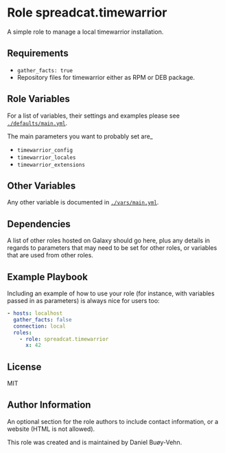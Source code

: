 # Role spreadcat.timewarrior

A simple role to manage a local timewarrior installation.

## Requirements

* `gather_facts: true`
* Repository files for timewarrior either as RPM or DEB package.

## Role Variables

For a list of variables, their settings and examples please see [`./defaults/main.yml`](./defaults/main.yml).

The main parameters you want to probably set are_

* `timewarrior_config`
* `timewarrior_locales`
* `timewarrior_extensions`

## Other Variables

Any other variable is documented in [`./vars/main.yml`](./vars/main.yml).

## Dependencies

A list of other roles hosted on Galaxy should go here, plus any details in
regards to parameters that may need to be set for other roles, or variables
that are used from other roles.

## Example Playbook

Including an example of how to use your role (for instance, with variables
passed in as parameters) is always nice for users too:

```yaml
- hosts: localhost
  gather_facts: false
  connection: local
  roles:
    - role: spreadcat.timewarrior
      x: 42
```

## License

MIT

## Author Information

An optional section for the role authors to include contact information,
or a website (HTML is not allowed).

This role was created and is maintained by Daniel Buøy-Vehn.
